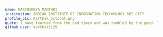 ```yaml
---
name: KARTHIKEYA MANTHRI
institution: INDIAN INSTITUTE OF INFORMATION TECHNOLOGY SRI CITY
profile_pic: Karthik_octocat.png
quote: I have learned from the bad times and was humbled by the good. Thank you for all of the great life lessons.
github_user: karthik1125
---
```


